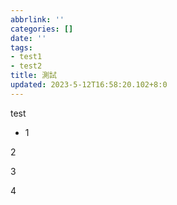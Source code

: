 ```yaml
---
abbrlink: ''
categories: []
date: ''
tags:
- test1
- test2
title: 測試
updated: 2023-5-12T16:58:20.102+8:0
---
```

test

* 1

2

3

4
